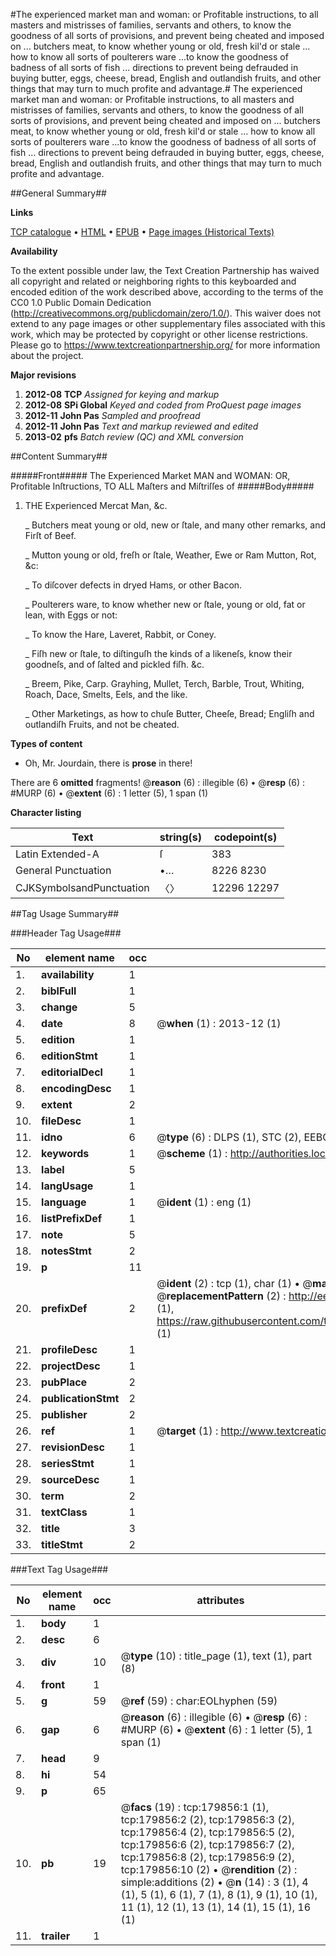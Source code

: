 #The experienced market man and woman: or Profitable instructions, to all masters and mistrisses of families, servants and others, to know the goodness of all sorts of provisions, and prevent being cheated and imposed on ... butchers meat, to know whether young or old, fresh kil'd or stale ... how to know all sorts of poulterers ware ...to know the goodness of badness of all sorts of fish ... directions to prevent being defrauded in buying butter, eggs, cheese, bread, English and outlandish fruits, and other things that may turn to much profite and advantage.#
The experienced market man and woman: or Profitable instructions, to all masters and mistrisses of families, servants and others, to know the goodness of all sorts of provisions, and prevent being cheated and imposed on ... butchers meat, to know whether young or old, fresh kil'd or stale ... how to know all sorts of poulterers ware ...to know the goodness of badness of all sorts of fish ... directions to prevent being defrauded in buying butter, eggs, cheese, bread, English and outlandish fruits, and other things that may turn to much profite and advantage.

##General Summary##

**Links**

[TCP catalogue](http://www.ota.ox.ac.uk/tcp/)  • 
[HTML](http://tei.it.ox.ac.uk/tcp/Texts-HTML/free/B03/B03205.html)  • 
[EPUB](http://tei.it.ox.ac.uk/tcp/Texts-EPUB/free/B03/B03205.epub) • 
[Page images (Historical Texts)](https://historicaltexts.jisc.ac.uk/eebo-53299090e)

**Availability**

To the extent possible under law, the Text Creation Partnership has waived all copyright and related or neighboring rights to this keyboarded and encoded edition of the work described above, according to the terms of the CC0 1.0 Public Domain Dedication (http://creativecommons.org/publicdomain/zero/1.0/). This waiver does not extend to any page images or other supplementary files associated with this work, which may be protected by copyright or other license restrictions. Please go to https://www.textcreationpartnership.org/ for more information about the project.

**Major revisions**

1. __2012-08__ __TCP__ *Assigned for keying and markup*
1. __2012-08__ __SPi Global__ *Keyed and coded from ProQuest page images*
1. __2012-11__ __John Pas__ *Sampled and proofread*
1. __2012-11__ __John Pas__ *Text and markup reviewed and edited*
1. __2013-02__ __pfs__ *Batch review (QC) and XML conversion*

##Content Summary##

#####Front#####
The Experienced Market MAN and WOMAN: OR, Profitable Inſtructions, TO ALL Maſters and Miſtriſſes of 
#####Body#####

1. THE Experienced Mercat Man, &c.

    _ Butchers meat young or old, new or ſtale, and many other remarks, and Firſt of Beef.

    _ Mutton young or old, freſh or ſtale, Weather, Ewe or Ram Mutton, Rot, &c:

    _ To diſcover defects in dryed Hams, or other Bacon.

    _ Poulterers ware, to know whether new or ſtale, young or old, fat or lean, with Eggs or not:

    _ To know the Hare, Laveret, Rabbit, or Coney.

    _ Fiſh new or ſtale, to diſtinguſh the kinds of a likeneſs, know their goodneſs, and of ſalted and pickled fiſh. &c.

    _ Breem, Pike, Carp. Grayhing, Mullet, Terch, Barble, Trout, Whiting, Roach, Dace, Smelts, Eels, and the like.

    _ Other Marketings, as how to chuſe Butter, Cheeſe, Bread; Engliſh and outlandiſh Fruits, and not be cheated.

**Types of content**

  * Oh, Mr. Jourdain, there is **prose** in there!

There are 6 **omitted** fragments! 
 @__reason__ (6) : illegible (6)  •  @__resp__ (6) : #MURP (6)  •  @__extent__ (6) : 1 letter (5), 1 span (1)

**Character listing**


|Text|string(s)|codepoint(s)|
|---|---|---|
|Latin Extended-A|ſ|383|
|General Punctuation|•…|8226 8230|
|CJKSymbolsandPunctuation|〈〉|12296 12297|

##Tag Usage Summary##

###Header Tag Usage###

|No|element name|occ|attributes|
|---|---|---|---|
|1.|__availability__|1||
|2.|__biblFull__|1||
|3.|__change__|5||
|4.|__date__|8| @__when__ (1) : 2013-12 (1)|
|5.|__edition__|1||
|6.|__editionStmt__|1||
|7.|__editorialDecl__|1||
|8.|__encodingDesc__|1||
|9.|__extent__|2||
|10.|__fileDesc__|1||
|11.|__idno__|6| @__type__ (6) : DLPS (1), STC (2), EEBO-CITATION (1), OCLC (1), VID (1)|
|12.|__keywords__|1| @__scheme__ (1) : http://authorities.loc.gov/ (1)|
|13.|__label__|5||
|14.|__langUsage__|1||
|15.|__language__|1| @__ident__ (1) : eng (1)|
|16.|__listPrefixDef__|1||
|17.|__note__|5||
|18.|__notesStmt__|2||
|19.|__p__|11||
|20.|__prefixDef__|2| @__ident__ (2) : tcp (1), char (1)  •  @__matchPattern__ (2) : ([0-9\-]+):([0-9IVX]+) (1), (.+) (1)  •  @__replacementPattern__ (2) : http://eebo.chadwyck.com/downloadtiff?vid=$1&page=$2 (1), https://raw.githubusercontent.com/textcreationpartnership/Texts/master/tcpchars.xml#$1 (1)|
|21.|__profileDesc__|1||
|22.|__projectDesc__|1||
|23.|__pubPlace__|2||
|24.|__publicationStmt__|2||
|25.|__publisher__|2||
|26.|__ref__|1| @__target__ (1) : http://www.textcreationpartnership.org/docs/. (1)|
|27.|__revisionDesc__|1||
|28.|__seriesStmt__|1||
|29.|__sourceDesc__|1||
|30.|__term__|2||
|31.|__textClass__|1||
|32.|__title__|3||
|33.|__titleStmt__|2||


###Text Tag Usage###

|No|element name|occ|attributes|
|---|---|---|---|
|1.|__body__|1||
|2.|__desc__|6||
|3.|__div__|10| @__type__ (10) : title_page (1), text (1), part (8)|
|4.|__front__|1||
|5.|__g__|59| @__ref__ (59) : char:EOLhyphen (59)|
|6.|__gap__|6| @__reason__ (6) : illegible (6)  •  @__resp__ (6) : #MURP (6)  •  @__extent__ (6) : 1 letter (5), 1 span (1)|
|7.|__head__|9||
|8.|__hi__|54||
|9.|__p__|65||
|10.|__pb__|19| @__facs__ (19) : tcp:179856:1 (1), tcp:179856:2 (2), tcp:179856:3 (2), tcp:179856:4 (2), tcp:179856:5 (2), tcp:179856:6 (2), tcp:179856:7 (2), tcp:179856:8 (2), tcp:179856:9 (2), tcp:179856:10 (2)  •  @__rendition__ (2) : simple:additions (2)  •  @__n__ (14) : 3 (1), 4 (1), 5 (1), 6 (1), 7 (1), 8 (1), 9 (1), 10 (1), 11 (1), 12 (1), 13 (1), 14 (1), 15 (1), 16 (1)|
|11.|__trailer__|1||

